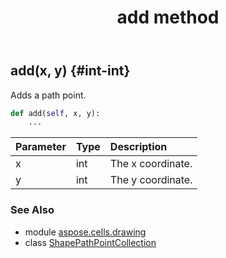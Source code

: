 ﻿---
title: add method
second_title: Aspose.Cells for Python via .NET API References
description: 
type: docs
weight: 20
url: /aspose.cells.drawing/shapepathpointcollection/add/
is_root: false
---

## add(x, y) {#int-int}

Adds a path point.



```python
def add(self, x, y):
    ...
```


| Parameter | Type | Description |
| :- | :- | :- |
| x | int | The x coordinate. |
| y | int | The y coordinate. |



### See Also
* module [aspose.cells.drawing](../../)
* class [ShapePathPointCollection](/cells/python-net/aspose.cells.drawing/shapepathpointcollection)
